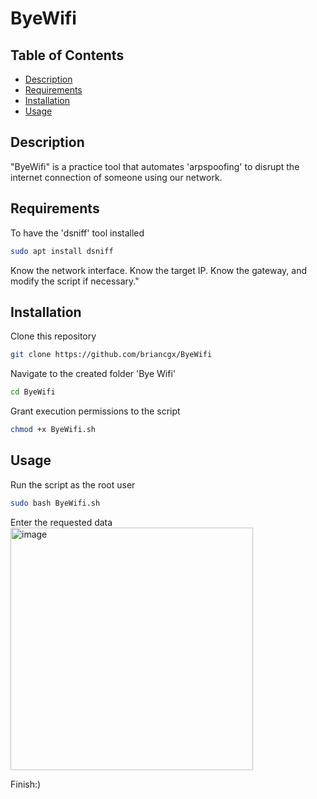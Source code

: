 # ByeWifi

## Table of Contents
- [Description](#description)
- [Requirements](#requirements)
- [Installation](#installation)
- [Usage](#usage)

## Description
"ByeWifi" is a practice tool that automates 'arpspoofing' to disrupt the internet connection of someone using our network.

## Requirements
To have the 'dsniff' tool installed
```bash
sudo apt install dsniff
```
Know the network interface.
Know the target IP.
Know the gateway, and modify the script if necessary."

## Installation
Clone this repository
```bash
git clone https://github.com/briancgx/ByeWifi
```

Navigate to the created folder 'Bye Wifi'
```bash
cd ByeWifi
```
Grant execution permissions to the script
```bash
chmod +x ByeWifi.sh
```

## Usage
Run the script as the root user
```bash
sudo bash ByeWifi.sh
```
Enter the requested data
<img width="388" alt="image" src="https://github.com/briancgx/ByeWifi/assets/118696146/072ebafb-81fa-4aaa-bd95-9ff39aa568a0">

Finish:)
